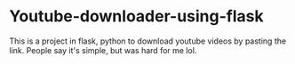 # Youtube-downloader-using-flask
This is a project in flask, python to download youtube videos by pasting the link.
People say it's simple, but was hard for me lol.
